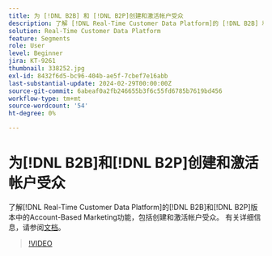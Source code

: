 ```yaml
---
title: 为 [!DNL B2B] 和 [!DNL B2P]创建和激活帐户受众
description: 了解 [!DNL Real-Time Customer Data Platform]的 [!DNL B2B] 和 [!DNL B2P] 版本中的Account-Based Marketing功能，包括创建和激活帐户受众。
solution: Real-Time Customer Data Platform
feature: Segments
role: User
level: Beginner
jira: KT-9261
thumbnail: 338252.jpg
exl-id: 8432f6d5-bc96-404b-ae5f-7cbef7e16abb
last-substantial-update: 2024-02-29T00:00:00Z
source-git-commit: 6abeaf0a2fb246655b3f6c55fd6785b7619bd456
workflow-type: tm+mt
source-wordcount: '54'
ht-degree: 0%

---
```


# 为[!DNL B2B]和[!DNL B2P]创建和激活帐户受众

了解[!DNL Real-Time Customer Data Platform]的[!DNL B2B]和[!DNL B2P]版本中的Account-Based Marketing功能，包括创建和激活帐户受众。 有关详细信息，请参阅[文档](https://experienceleague.adobe.com/docs/experience-platform/segmentation/ui/account-audiences.html?lang=zh-Hans)。

>[!VIDEO](https://video.tv.adobe.com/v/338252?learn=on&enablevpops)

